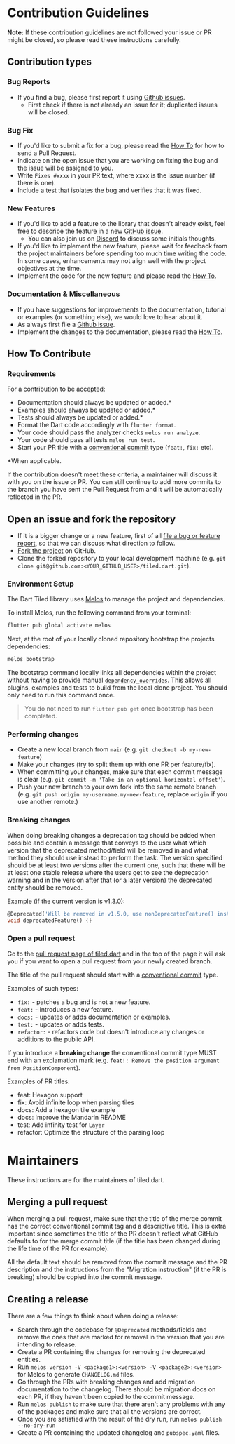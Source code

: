 # Contribution Guidelines

**Note:** If these contribution guidelines are not followed your issue or PR might be closed, so
please read these instructions carefully.


## Contribution types

### Bug Reports
 - If you find a bug, please first report it using [Github issues].
   - First check if there is not already an issue for it; duplicated issues will be closed.


### Bug Fix
 - If you'd like to submit a fix for a bug, please read the [How To](#how-to-contribute) for how to
   send a Pull Request.
 - Indicate on the open issue that you are working on fixing the bug and the issue will be assigned
   to you.
 - Write `Fixes #xxxx` in your PR text, where xxxx is the issue number (if there is one).
 - Include a test that isolates the bug and verifies that it was fixed.


### New Features
 - If you'd like to add a feature to the library that doesn't already exist, feel free to describe
   the feature in a new [GitHub issue].
   - You can also join us on [Discord] to discuss some initials
   thoughts.
 - If you'd like to implement the new feature, please wait for feedback from the project maintainers
   before spending too much time writing the code. In some cases, enhancements may not align well
   with the project objectives at the time.
 - Implement the code for the new feature and please read the [How To](#how-to-contribute).


### Documentation & Miscellaneous
 - If you have suggestions for improvements to the documentation, tutorial or examples (or something
   else), we would love to hear about it.
 - As always first file a [Github issue].
 - Implement the changes to the documentation, please read the [How To](#how-to-contribute).


## How To Contribute

### Requirements
For a contribution to be accepted:

- Documentation should always be updated or added.*
- Examples should always be updated or added.*
- Tests should always be updated or added.*
- Format the Dart code accordingly with `flutter format`.
- Your code should pass the analyzer checks `melos run analyze`.
- Your code should pass all tests `melos run test`.
- Start your PR title with a [conventional commit] type
  (`feat:`, `fix:` etc).

*When applicable.

If the contribution doesn't meet these criteria, a maintainer will discuss it with you on the issue
or PR. You can still continue to add more commits to the branch you have sent the Pull Request from
and it will be automatically reflected in the PR.


## Open an issue and fork the repository
 - If it is a bigger change or a new feature, first of all
   [file a bug or feature report][GitHub issues], so that we can discuss what direction to follow.
 - [Fork the project][fork guide] on GitHub.
 - Clone the forked repository to your local development machine
   (e.g. `git clone git@github.com:<YOUR_GITHUB_USER>/tiled.dart.git`).


### Environment Setup
The Dart Tiled library uses [Melos] to manage the project and dependencies.

To install Melos, run the following command from your terminal:

```bash
flutter pub global activate melos
```

Next, at the root of your locally cloned repository bootstrap the projects dependencies:

```bash
melos bootstrap
```

The bootstrap command locally links all dependencies within the project without having to
provide manual [`dependency_overrides`][pubspec doc]. This allows all
plugins, examples and tests to build from the local clone project. You should only need to run this
command once.

> You do not need to run `flutter pub get` once bootstrap has been completed.


### Performing changes
 - Create a new local branch from `main` (e.g. `git checkout -b my-new-feature`)
 - Make your changes (try to split them up with one PR per feature/fix).
 - When committing your changes, make sure that each commit message is clear
 (e.g. `git commit -m 'Take in an optional horizontal offset'`).
 - Push your new branch to your own fork into the same remote branch
 (e.g. `git push origin my-username.my-new-feature`, replace `origin` if you use another remote.)


### Breaking changes

When doing breaking changes a deprecation tag should be added when possible and contain a message
that conveys to the user what which version that the deprecated method/field will be removed in and
what method they should use instead to perform the task. The version specified should be at least
two versions after the current one, such that there will be at least one stable release where the
users get to see the deprecation warning and in the version after that (or a later version) the
deprecated entity should be removed.

Example (if the current version is v1.3.0):

```dart
@Deprecated('Will be removed in v1.5.0, use nonDeprecatedFeature() instead')
void deprecatedFeature() {}
```


### Open a pull request

Go to the [pull request page of tiled.dart][PRs] and in the top
of the page it will ask you if you want to open a pull request from your newly created branch.

The title of the pull request should start with a [conventional commit] type.

Examples of such types:
 - `fix:` - patches a bug and is not a new feature.
 - `feat:` - introduces a new feature.
 - `docs:` - updates or adds documentation or examples.
 - `test:` - updates or adds tests.
 - `refactor:` - refactors code but doesn't introduce any changes or additions to the public API.

If you introduce a **breaking change** the conventional commit type MUST end with an exclamation
mark (e.g. `feat!: Remove the position argument from PositionComponent`).

Examples of PR titles:
 - feat: Hexagon support
 - fix: Avoid infinite loop when parsing tiles
 - docs: Add a hexagon tile example
 - docs: Improve the Mandarin README
 - test: Add infinity test for `Layer`
 - refactor: Optimize the structure of the parsing loop


# Maintainers

These instructions are for the maintainers of tiled.dart.


## Merging a pull request

When merging a pull request, make sure that the title of the merge commit has the correct
conventional commit tag and a descriptive title. This is extra important since sometimes the title
of the PR doesn't reflect what GitHub defaults to for the merge commit title (if the title has been
changed during the life time of the PR for example).

All the default text should be removed from the commit message and the PR description and the
instructions from the "Migration instruction" (if the PR is breaking) should be copied into the
commit message.


## Creating a release

There are a few things to think about when doing a release:

 - Search through the codebase for `@Deprecated` methods/fields and remove the ones that are marked
   for removal in the version that you are intending to release.
 - Create a PR containing the changes for removing the deprecated entities.
 - Run `melos version -V <package1>:<version> -V <package2>:<version>` for Melos to generate
   `CHANGELOG.md` files.
 - Go through the PRs with breaking changes and add migration documentation to the changelog.
   There should be migration docs on each PR, if they haven't been copied to the commit message.
 - Run `melos publish` to make sure that there aren't any problems with any of the packages and make
   sure that all the versions are correct.
 - Once you are satisfied with the result of the dry run, run `melos publish --no-dry-run`
 - Create a PR containing the updated changelog and `pubspec.yaml` files.


[GitHub issue]: https://github.com/flame-engine/tiled.dart/issues/new
[GitHub issues]: https://github.com/flame-engine/tiled.dart/issues/new
[PRs]: https://github.com/flame-engine/tiled.dart/pulls
[fork guide]: https://guides.github.com/activities/forking/#fork
[Discord]: https://discord.gg/pxrBmy4
[Melos]: https://github.com/invertase/melos
[pubspec doc]: https://dart.dev/tools/pub/pubspec
[conventional commit]: https://www.conventionalcommits.org
